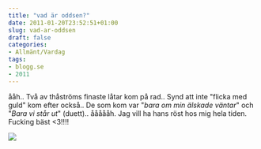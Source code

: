 ```yaml
---
title: "vad är oddsen?"
date: 2011-01-20T23:52:51+01:00
slug: vad-ar-oddsen
draft: false
categories:
- Allmänt/Vardag
tags:
- blogg.se
- 2011
---
```

ååh.. Två av thåströms finaste låtar kom på rad.. Synd att inte "flicka med guld" kom efter också.. De som kom var "_bara om min älskade väntar_" och "_Bara vi står ut_" (duett).. åååååh. Jag vill ha hans röst hos mig hela tiden. Fucking bäst <3!!!!  
  
![](/assets/images/blogg.se/joakim-thstrm_128334101.jpg)